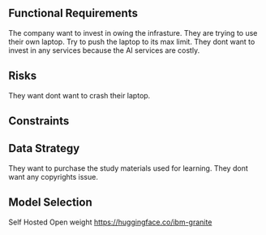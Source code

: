 ## Functional Requirements

The company want to invest in owing the infrasture. They are trying to use their own laptop. Try to push the laptop to its max limit.
They dont want to invest in any services because the AI services are costly.

## Risks
They want dont want to crash their laptop.

## Constraints

## Data Strategy
They want to purchase the study materials used for learning. They dont want any copyrights issue.

## Model Selection 
Self Hosted
Open weight
https://huggingface.co/ibm-granite
